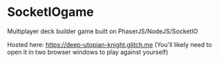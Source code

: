# SocketIOgame
Multiplayer deck builder game built on PhaserJS/NodeJS/SocketIO

Hosted here: https://deep-utopian-knight.glitch.me
(You'll likely need to open it in two browser windows to play against yourself)
